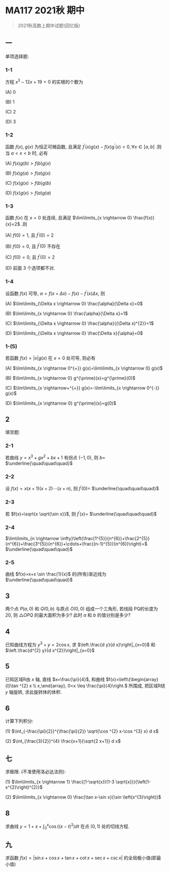 # MA117 2021秋 期中

> 2021秋高数上期中试题(回忆版)

## 一

单项选择题:

### 1-1

方程 $x^{3}-12 x+19=0$ 的实根的个数为

(A) 0

(B) 1

(C) 2

(D) 3

### 1-2

函数 $f(x), g(x)$ 为恒正可微函数, 且满足 $f^{\prime}(x) g(x)-f(x) g^{\prime}(x)<0, \forall x \in[a, b]$ .则当 $a<x<b$ 时, 必有

(A) $f(x) g(b)>f(b) g(x)$

(B) $f(x) g(a)>f(a) g(x)$

(C) $f(x) g(x)>f(b) g(b)$

(D) $f(x) g(x)>f(a) g(a)$

### 1-3

函数 $f(x)$ 在 $x=0$ 处连续, 且满足 $\lim\limits_{x \rightarrow 0} \frac{f(x)}{x}=2$ .则

(A) $f(0)=1$, 且 $f^{\prime}(0)=2$

(B) $f(0)=0$, 且 $f^{\prime}(0)$ 不存在

(C) $f(0)=0$, 且 $f^{\prime}(0)=2$

(D) 前面 3 个选项都不对.

### 1-4

设函数 $f(x)$ 可导, $\alpha=f(x+\Delta x)-f(x)-f^{\prime}(x) \Delta x$, 则

(A) $\lim\limits_{\Delta x \rightarrow 0} \frac{\alpha}{\Delta x}=0$

(B) $\lim\limits_{x \rightarrow 0} \frac{\alpha}{\Delta x}=1$

(C) $\lim\limits_{\Delta x \rightarrow 0} \frac{\alpha}{(\Delta x)^{2}}=1$

(D) $\lim\limits_{\Delta x \rightarrow 0} \frac{\Delta x}{\alpha}=0$

### 1-(5)

若函数 $f(x)=|x| g(x)$ 在 $x=0$ 处可导, 则必有

(A) $\lim\limits_{x \rightarrow 0^{+}} g(x)=\lim\limits_{x \rightarrow 0} g(x)$

(B) $\lim\limits_{x \rightarrow 0} g^{\prime}(x)=g^{\prime}(0)$

(C) $\lim\limits_{x \rightarrow+^{+}} g(x)=-\lim\limits_{x \rightarrow 0^{-}} g(x)$

(D) $\lim\limits_{x \rightarrow 0} g^{\prime}(x)=g(0)$

## 2

填空题:

### 2-1

若曲线 $y=x^{3}+g x^{2}+b x+1$ 有拐点 $(-1,0)$, 则 $b=$ $\underline{\quad\quad\quad}$

### 2-2

设 $f(x)=x(x+1)(x+2) \cdots(x+n)$, 则 $f^{\prime}(0)=$ $\underline{\quad\quad\quad}$

### 2-3

若 $f(x)=\sqrt{x \sqrt{\sin x}}$, 则 $f^{\prime}(x)=$ $\underline{\quad\quad\quad}$

### 2-4

$\lim\limits_{n \rightarrow \infty}\left(\frac{1^{5}}{n^{6}}+\frac{2^{5}}{n^{6}}+\frac{3^{5}}{n^{6}}+\cdots+\frac{(n-1)^{5}}{n^{6}}\right)=$ $\underline{\quad\quad\quad}$

### 2-5

曲线 $f(x)=x+x \sin \frac{1}{x}$ 的(所有)渐近线为 $\underline{\quad\quad\quad}$

## 3

两个点 $P(a, 0)$ 和 $Q(0, b)$ 与原点 $O(0,0)$ 组成一个三角形, 若线段 PQ的长度为 20, 则 $\triangle O P Q$ 的最大面积为多少? 此时 $a$ 和 $b$ 的值分别是多少?

## 4

已知曲线方程为 $y^{3}+y=2 \cos x$, 求 $\left.\frac{d y}{d x}\right|_{x=0}$ 和 $\left.\frac{d^{2} y}{d x^{2}}\right|_{x=0}$

## 5

已知区域R由 $x$ 轴, 直线 $x=\frac{\pi}{4}$, 和曲线 $f(x)=\left\{\begin{array}{l}\tan ^{2} x \\ x,\end{array}, 0<x \leq \frac{\pi}{4}\right.$ 所围成, 把区域R绕 $y$ 轴旋转, 求此旋转体的体积.

## 6

计算下列积分:

(1) $\int_{-\frac{\pi}{2}}^{\frac{\pi}{2}} \sqrt{\cos ^{2} x-\cos ^{3} x} d x$

(2) $\int_{\frac{3}{2}}^{4} \frac{x+1}{\sqrt{2 x+1}} d x$

## 七

求极限. (不准使用洛必达法则):

(1) $\lim\limits_{x \rightarrow 1} \frac{(1-\sqrt{x})(1-3 \sqrt{x})}{\left(1-x^{2}\right)^{2}}$

(2) $\lim\limits_{x \rightarrow 0} \frac{\tan x-\sin x}{\sin \left(x^{3}\right)}$

## 8

求曲线 $y=1+x+\int_{0}^{x} \cos \left((x-t)^{2}\right) d t$ 在点 $(0,1)$ 处的切线方程.

## 九

求函数 $f(x)=|\sin x+\cos x+\tan x+\cot x+\sec x+\csc x|$ 的全局极小值(即最小值)
